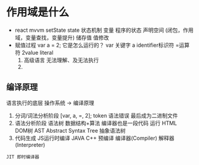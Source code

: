 # 作用域是什么

- react mvvm setState state 状态机制
  变量 程序的状态 声明空间 (闭包，作用域，变量查找，变量提升) 储存值
  值修改
- 赋值过程
  var a = 2; 它是怎么运行的？
  var 关键字 a  identifier标识符  =运算符  2value  literal
  1. 高级语言
    无法理解、及无法执行
  2.  

## 编译原理
  语言执行的底层
  操作系统 -> 编译原理
  1. 分词/词法分析阶段
    [var, a, =, 2];
    token 语法错误
    最后成为二进制文件
  2. 语法分析阶段
    语法树
    数据结构+算法
    编译器也是一段代码 运行
    HTML <div></div> DOM树
    AST Abstract Syntax Tree 抽象语法树
  3. 代码生成
    JS运行时编译
    JAVA C++ 预编译
    编译器(Compiler)
    解释器(Interpreter)

    JIT 即时编译器